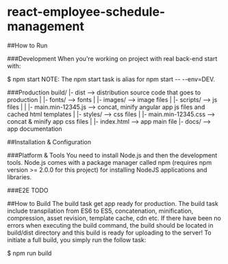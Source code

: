 # react-employee-schedule-management

##How to Run

###Development When you're working on project with real back-end start with:

$ npm start 
NOTE: The npm start task is alias for npm start -- --env=DEV. 

###Production build/
|- dist --> distribution source code that goes to production | |- fonts/ --> fonts | |- images/ --> image files | |- scripts/ --> js files | | |- main.min-12345.js --> concat, minify angular app js files and cached html templates
| |- styles/ --> css files | |- main.min-12345.css --> concat & minify app css files | |- index.html --> app main file |- docs/ --> app documentation

##Installation & Configuration

###Platform & Tools You need to install Node.js and then the development tools. Node.js comes with a package manager called npm (requires npm version >= 2.0.0 for this project) for installing NodeJS applications and libraries.

###E2E TODO

##How to Build The build task get app ready for production. The build task include transpilation from ES6 to ES5, concatenation, minification, compression, asset revision, template cache, cdn etc. If there have been no errors when executing the build command, the build should be located in build/dist directory and this build is ready for uploading to the server! To initiate a full build, you simply run the follow task:

$ npm run build
